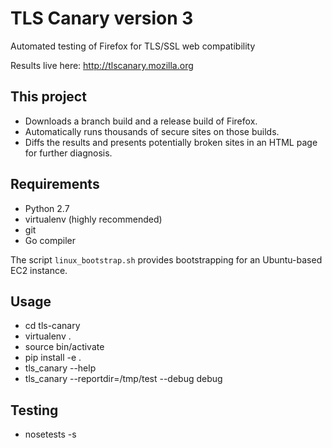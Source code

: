 # TLS Canary version 3
Automated testing of Firefox for TLS/SSL web compatibility

Results live here:
http://tlscanary.mozilla.org

## This project
* Downloads a branch build and a release build of Firefox.
* Automatically runs thousands of secure sites on those builds.
* Diffs the results and presents potentially broken sites in an HTML page for further diagnosis.

## Requirements
* Python 2.7
* virtualenv (highly recommended)
* git
* Go compiler

The script ```linux_bootstrap.sh``` provides bootstrapping for an Ubuntu-based EC2 instance.

## Usage
* cd tls-canary
* virtualenv .
* source bin/activate
* pip install -e .
* tls_canary --help
* tls_canary --reportdir=/tmp/test --debug debug

## Testing
* nosetests -s

